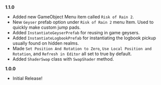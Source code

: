 **1.1.0**
- Added new GameObject Menu item called ``Risk of Rain 2``.
- New ``Geyser`` prefab option under ``Risk of Rain 2`` menu Item. Used to quickly make custom jump pads.
- Added ``InstantiateGeyserPrefab`` for reusing in game geysers.
- Added ``InstantiateLogbookPrefab`` for instantiating the logbook pickup usually found on hidden realms.
- Made ``Set Position And Rotation to Zero``, ``Use Local Position and Rotation``, and ``Refresh in Editor`` all set to true by default.
- Added ``ShaderSwap`` class with ``SwapShader`` method.

**1.0.0**

- Initial Release!